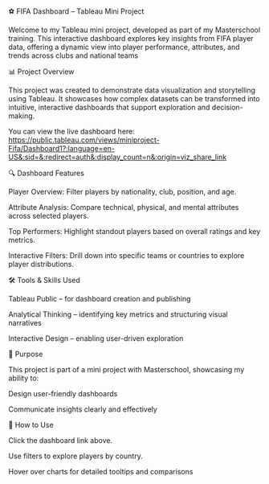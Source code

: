 ⚽ FIFA Dashboard – Tableau Mini Project

Welcome to my Tableau mini project, developed as part of my Masterschool training. This interactive dashboard explores key insights from FIFA player data, offering a dynamic view into player performance, attributes, and trends across clubs and national teams

📊 Project Overview

This project was created to demonstrate data visualization and storytelling using Tableau. It showcases how complex datasets can be transformed into intuitive, interactive dashboards that support exploration and decision-making.

You can view the live dashboard here: https://public.tableau.com/views/miniproject-Fifa/Dashboard1?:language=en-US&:sid=&:redirect=auth&:display_count=n&:origin=viz_share_link

🔍 Dashboard Features

Player Overview: Filter players by nationality, club, position, and age.

Attribute Analysis: Compare technical, physical, and mental attributes across selected players.

Top Performers: Highlight standout players based on overall ratings and key metrics.

Interactive Filters: Drill down into specific teams or countries to explore player distributions.

🛠️ Tools & Skills Used

Tableau Public – for dashboard creation and publishing

Analytical Thinking – identifying key metrics and structuring visual narratives

Interactive Design – enabling user-driven exploration

🎯 Purpose

This project is part of a mini project with Masterschool, showcasing my ability to:

Design user-friendly dashboards

Communicate insights clearly and effectively

🚀 How to Use

Click the dashboard link above.

Use filters to explore players by country.

Hover over charts for detailed tooltips and comparisons


